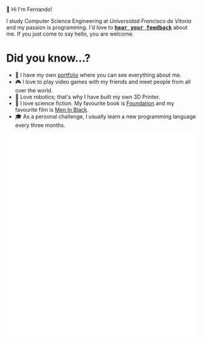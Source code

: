 👋 Hi I'm Fernando!

I study Computer Science Engineering at _Universidad Francisco de Vitoria_ and my passion is programming. I'd love to <kbd><strong>[hear your feedback](https://github.com/FernandoPerezLara/FernandoPerezLara/issues/new?assignees=FernandoPerezLara&labels=dont+like+you%2C+feedback%2C+like+this+color%2C+you+are+coot+but&template=feedback-is-the-breakfast-of-champions.md&title=Insert+here+a+cool+title+%F0%9F%98%8E)</strong></kbd> about me. If you just come to say hello, you are welcome.

# Did you know…?

- 🎨 I have my own [portfolio](http://fernandoperezlara.github.io/) where you can see everything about me.
- 🎮 I love to play video games with my friends and meet people from all over the world.
- 🤖 Love robotics; that's why I have built my own 3D Printer.
- 🧬 I love science fiction. My favourite book is [Foundation](https://www.goodreads.com/book/show/29579.Foundation) and my favourite film is [Men In Black](https://www.filmaffinity.com/en/film968702.html).
- 🎓 As a personal challenge, I usually learn a new programming language every three months.

![Metrics](github-metrics.svg)
